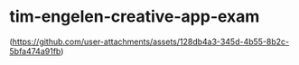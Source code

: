 # tim-engelen-creative-app-exam
(https://github.com/user-attachments/assets/128db4a3-345d-4b55-8b2c-5bfa474a91fb)
